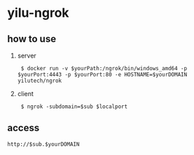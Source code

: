 # yilu-ngrok

## how to use

1. server

        $ docker run -v $yourPath:/ngrok/bin/windows_amd64 -p $yourPort:4443 -p $yourPort:80 -e HOSTNAME=$yourDOMAIN yilutech/ngrok 

2. client

        $ ngrok -subdomain=$sub $localport

## access

    http://$sub.$yourDOMAIN